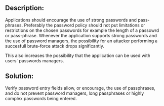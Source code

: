 ## Description:

Applications should encourage the use of strong passwords and pass-phrases. Preferably the
password policy should not put limitations or restrictions on the chosen passwords for example
the length of a passowrd or pass-phrase. Whenever the application supports strong passwords and
the use of password managers, the possibility for an attacker performing a succesfull brute-force 
attack drops significantly.

This also increases the possibility that the application can be used with users' passwords managers.

## Solution:

Verify password entry fields allow, or encourage, the use of passphrases, and do not prevent
password managers, long passphrases or highly complex passwords being entered. 
